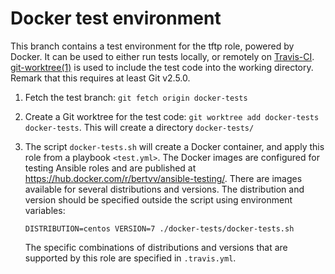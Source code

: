 # Docker test environment

This branch contains a test environment for the tftp role, powered by Docker. It can be used to either run tests locally, or remotely on [Travis-CI](https://travis-ci.org/).  [git-worktree(1)](https://git-scm.com/docs/git-worktree) is used to include the test code into the working directory. Remark that this requires at least Git v2.5.0.

1. Fetch the test branch: `git fetch origin docker-tests`
2. Create a Git worktree for the test code: `git worktree add docker-tests docker-tests`. This will create a directory `docker-tests/`
3. The script `docker-tests.sh` will create a Docker container, and apply this role from a playbook `<test.yml>`. The Docker images are configured for testing Ansible roles and are published at <https://hub.docker.com/r/bertvv/ansible-testing/>. There are images available for several distributions and versions. The distribution and version should be specified outside the script using environment variables:

    ```
    DISTRIBUTION=centos VERSION=7 ./docker-tests/docker-tests.sh
    ```

    The specific combinations of distributions and versions that are supported by this role are specified in `.travis.yml`.


